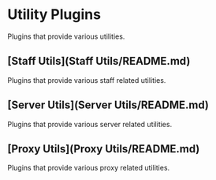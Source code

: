 # Utility Plugins

Plugins that provide various utilities.

## [Staff Utils](Staff Utils/README.md)

Plugins that provide various staff related utilities.

## [Server Utils](Server Utils/README.md)

Plugins that provide various server related utilities.

## [Proxy Utils](Proxy Utils/README.md)

Plugins that provide various proxy related utilities.

